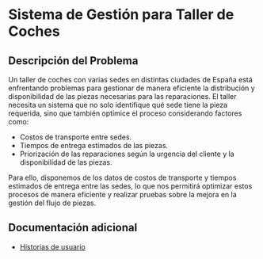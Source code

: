 # Sistema de Gestión para Taller de Coches

## Descripción del Problema
Un taller de coches con varias sedes en distintas ciudades de España está enfrentando problemas para gestionar de manera eficiente la distribución y disponibilidad de las piezas necesarias para las reparaciones. El taller necesita un sistema que no solo identifique qué sede tiene la pieza requerida, sino que también optimice el proceso considerando factores como:

- Costos de transporte entre sedes.
- Tiempos de entrega estimados de las piezas.
- Priorización de las reparaciones según la urgencia del cliente y la disponibilidad de las piezas.

Para ello, disponemos de los datos de costos de transporte y tiempos estimados de entrega entre las sedes, lo que nos permitirá optimizar estos procesos de manera eficiente y realizar pruebas sobre la mejora en la gestión del flujo de piezas.


## Documentación adicional
- [Historias de usuario](./docs/user-stories.md)
